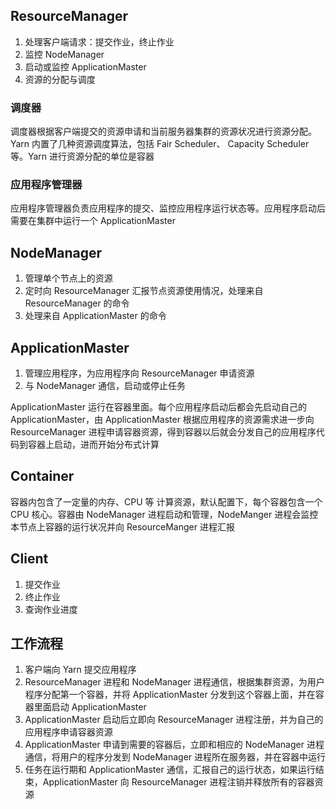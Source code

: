 ## ResourceManager
1. 处理客户端请求：提交作业，终止作业
2. 监控 NodeManager
3. 启动或监控 ApplicationMaster
4. 资源的分配与调度

### 调度器
调度器根据客户端提交的资源申请和当前服务器集群的资源状况进行资源分配。Yarn 内置了几种资源调度算法，包括 Fair Scheduler、 Capacity Scheduler 等。Yarn 进行资源分配的单位是容器

### 应用程序管理器
应用程序管理器负责应用程序的提交、监控应用程序运行状态等。应用程序启动后需要在集群中运行一个 ApplicationMaster


## NodeManager
1. 管理单个节点上的资源
2. 定时向 ResourceManager 汇报节点资源使用情况，处理来自 ResourceManager 的命令
3. 处理来自 ApplicationMaster 的命令


## ApplicationMaster
1. 管理应用程序，为应用程序向 ResourceManager 申请资源
2. 与 NodeManager 通信，启动或停止任务

ApplicationMaster 运行在容器里面。每个应用程序启动后都会先启动自己的 ApplicationMaster，由 ApplicationMaster 根据应用程序的资源需求进一步向 ResourceManager 进程申请容器资源，得到容器以后就会分发自己的应用程序代码到容器上启动，进而开始分布式计算


## Container
容器内包含了一定量的内存、CPU 等 计算资源，默认配置下，每个容器包含一个 CPU 核心。容器由 NodeManager 进程启动和管理，NodeManger 进程会监控本节点上容器的运行状况并向 ResourceManger 进程汇报


## Client
1. 提交作业
2. 终止作业
3. 查询作业进度


## 工作流程
1. 客户端向 Yarn 提交应用程序
2. ResourceManager 进程和 NodeManager 进程通信，根据集群资源，为用户程序分配第一个容器，并将 ApplicationMaster 分发到这个容器上面，并在容器里面启动 ApplicationMaster
3. ApplicationMaster 启动后立即向 ResourceManager 进程注册，并为自己的应用程序申请容器资源
4. ApplicationMaster 申请到需要的容器后，立即和相应的 NodeManager 进程通信，将用户的程序分发到 NodeManager 进程所在服务器，并在容器中运行
5. 任务在运行期和 ApplicationMaster 通信，汇报自己的运行状态，如果运行结束，ApplicationMaster 向 ResourceManager 进程注销并释放所有的容器资源
